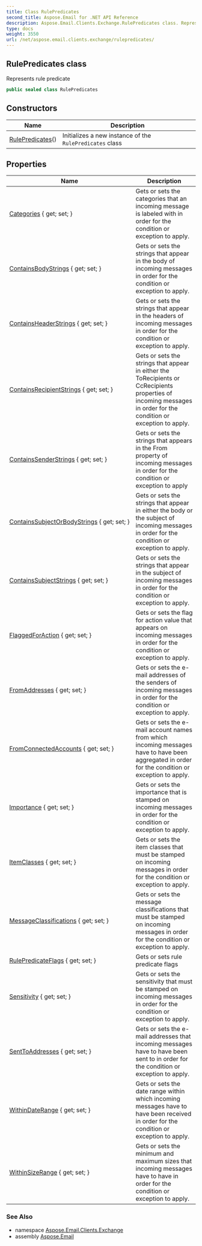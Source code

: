 ```yaml
---
title: Class RulePredicates
second_title: Aspose.Email for .NET API Reference
description: Aspose.Email.Clients.Exchange.RulePredicates class. Represents rule predicate
type: docs
weight: 3550
url: /net/aspose.email.clients.exchange/rulepredicates/
---
```

## RulePredicates class

Represents rule predicate

```csharp
public sealed class RulePredicates
```

## Constructors

| Name | Description |
| --- | --- |
| [RulePredicates](rulepredicates/)() | Initializes a new instance of the `RulePredicates` class |

## Properties

| Name | Description |
| --- | --- |
| [Categories](../../aspose.email.clients.exchange/rulepredicates/categories/) { get; set; } | Gets or sets the categories that an incoming message is labeled with in order for the condition or exception to apply. |
| [ContainsBodyStrings](../../aspose.email.clients.exchange/rulepredicates/containsbodystrings/) { get; set; } | Gets or sets the strings that appear in the body of incoming messages in order for the condition or exception to apply. |
| [ContainsHeaderStrings](../../aspose.email.clients.exchange/rulepredicates/containsheaderstrings/) { get; set; } | Gets or sets the strings that appear in the headers of incoming messages in order for the condition or exception to apply. |
| [ContainsRecipientStrings](../../aspose.email.clients.exchange/rulepredicates/containsrecipientstrings/) { get; set; } | Gets or sets the strings that appear in either the ToRecipients or CcRecipients properties of incoming messages in order for the condition or exception to apply. |
| [ContainsSenderStrings](../../aspose.email.clients.exchange/rulepredicates/containssenderstrings/) { get; set; } | Gets or sets the strings that appears in the From property of incoming messages in order for the condition or exception to apply |
| [ContainsSubjectOrBodyStrings](../../aspose.email.clients.exchange/rulepredicates/containssubjectorbodystrings/) { get; set; } | Gets or sets the strings that appear in either the body or the subject of incoming messages in order for the condition or exception to apply. |
| [ContainsSubjectStrings](../../aspose.email.clients.exchange/rulepredicates/containssubjectstrings/) { get; set; } | Gets or sets the strings that appear in the subject of incoming messages in order for the condition or exception to apply. |
| [FlaggedForAction](../../aspose.email.clients.exchange/rulepredicates/flaggedforaction/) { get; set; } | Gets or sets the flag for action value that appears on incoming messages in order for the condition or exception to apply. |
| [FromAddresses](../../aspose.email.clients.exchange/rulepredicates/fromaddresses/) { get; set; } | Gets or sets the e-mail addresses of the senders of incoming messages in order for the condition or exception to apply. |
| [FromConnectedAccounts](../../aspose.email.clients.exchange/rulepredicates/fromconnectedaccounts/) { get; set; } | Gets or sets the e-mail account names from which incoming messages have to have been aggregated in order for the condition or exception to apply. |
| [Importance](../../aspose.email.clients.exchange/rulepredicates/importance/) { get; set; } | Gets or sets the importance that is stamped on incoming messages in order for the condition or exception to apply. |
| [ItemClasses](../../aspose.email.clients.exchange/rulepredicates/itemclasses/) { get; set; } | Gets or sets the item classes that must be stamped on incoming messages in order for the condition or exception to apply. |
| [MessageClassifications](../../aspose.email.clients.exchange/rulepredicates/messageclassifications/) { get; set; } | Gets or sets the message classifications that must be stamped on incoming messages in order for the condition or exception to apply. |
| [RulePredicateFlags](../../aspose.email.clients.exchange/rulepredicates/rulepredicateflags/) { get; set; } | Gets or sets rule predicate flags |
| [Sensitivity](../../aspose.email.clients.exchange/rulepredicates/sensitivity/) { get; set; } | Gets or sets the sensitivity that must be stamped on incoming messages in order for the condition or exception to apply. |
| [SentToAddresses](../../aspose.email.clients.exchange/rulepredicates/senttoaddresses/) { get; set; } | Gets or sets the e-mail addresses that incoming messages have to have been sent to in order for the condition or exception to apply. |
| [WithinDateRange](../../aspose.email.clients.exchange/rulepredicates/withindaterange/) { get; set; } | Gets or sets the date range within which incoming messages have to have been received in order for the condition or exception to apply. |
| [WithinSizeRange](../../aspose.email.clients.exchange/rulepredicates/withinsizerange/) { get; set; } | Gets or sets the minimum and maximum sizes that incoming messages have to have in order for the condition or exception to apply. |

### See Also

* namespace [Aspose.Email.Clients.Exchange](../../aspose.email.clients.exchange/)
* assembly [Aspose.Email](../../)


